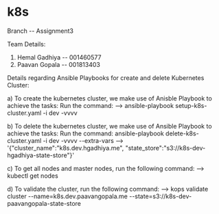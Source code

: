 # k8s

Branch -- Assignment3

Team Details:

1) Hemal Gadhiya -- 001460577
2) Paavan Gopala -- 001813403

Details regarding Ansible Playbooks for create and delete Kubernetes Cluster:

a) To create the kubernetes cluster, we make use of Anisble Playbook to achieve the tasks:
Run the command: --> ansible-playbook setup-k8s-cluster.yaml -i dev -vvvv

b) To delete the kubernetes cluster, we make use of Ansible Playbook to achieve the tasks:
Run the command: ansible-playbook delete-k8s-cluster.yaml -i dev -vvvv --extra-vars                             --> '{"cluster_name":"k8s.dev.hgadhiya.me", "state_store":"s3://k8s-dev-hgadhiya-state-store"}'

c) To get all nodes and master nodes, run the following command:
   --> kubectl get nodes

d) To validate the cluster, run the following command:
   --> kops validate cluster --name=k8s.dev.paavangopala.me --state=s3://k8s-dev-paavangopala-state-store
